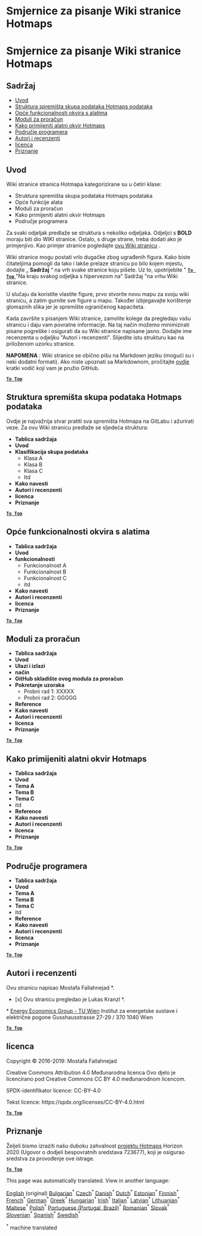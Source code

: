 <h1> <a class="anchor" id="guidelines-for-writing-a-hotmaps-wiki-page" href="#guidelines-for-writing-a-hotmaps-wiki-page"><i class="fa fa-link"></i></a> Smjernice za pisanje Wiki stranice Hotmaps </h1><h1> <a class="anchor" id="guidelines-for-writing-a-hotmaps-wiki-page" href="#guidelines-for-writing-a-hotmaps-wiki-page"><i class="fa fa-link"></i></a> Smjernice za pisanje Wiki stranice Hotmaps </h1><h2> <a class="anchor" id="table-of-contents" href="#table-of-contents"><i class="fa fa-link"></i></a> Sadržaj </h2><ul><li> <a href="#introduction">Uvod</a> </li><li> <a href="#hotmaps-data-set-repository-structure">Struktura spremišta skupa podataka Hotmaps podataka</a> </li><li> <a href="#general-functionalities-of-the-toolbox">Opće funkcionalnosti okvira s alatima</a> </li><li> <a href="#calculation-modules">Moduli za proračun</a> </li><li> <a href="#how-to-apply-the-hotmaps-toolbox">Kako primijeniti alatni okvir Hotmaps</a> </li><li> <a href="#developers-area">Područje programera</a> </li><li> <a href="#authors-and-reviewers">Autori i recenzenti</a> </li><li> <a href="#license">licenca</a> </li><li> <a href="#acknowledgement">Priznanje</a> </li></ul><h2> <a class="anchor" id="introduction" href="#introduction"><i class="fa fa-link"></i></a> Uvod </h2><p> Wiki stranice stranica Hotmapa kategorizirane su u četiri klase: </p><ul><li> Struktura spremišta skupa podataka Hotmaps podataka </li><li> Opće funkcije alata </li><li> Moduli za proračun </li><li> Kako primijeniti alatni okvir Hotmaps </li><li> Područje programera </li></ul><p> Za svaki odjeljak predlaže se struktura s nekoliko odjeljaka. Odjeljci s <strong>BOLD</strong> moraju biti dio WIKI stranice. Ostalo, s druge strane, treba dodati ako je primjenjivo. Kao primjer stranice pogledajte <a href="https://github.com/HotMaps/hotmaps_wiki/wiki/CM-District-heating-potential-user-defined-thresholds">ovu Wiki stranicu</a> . </p><p> Wiki stranice mogu postati vrlo dugačke zbog ugrađenih figura. Kako biste čitateljima pomogli da lako i lakše prelaze stranicu po bilo kojem mjestu, dodajte „ <strong>Sadržaj</strong> “ na vrh svake stranice koju pišete. Uz to, upotrijebite &quot; <ins> <code><strong><a href="#table-of-contents">To Top</a></strong></code> </ins> &quot;Na kraju svakog odjeljka s hipervezom na&quot; Sadržaj &quot;na vrhu Wiki stranice. </p><p> U slučaju da koristite vlastite figure, prvo stvorite novu mapu za svoju wiki stranicu, a zatim gurnite sve figure u mapu. Također izbjegavajte korištenje glomaznih slika jer je spremište ograničenog kapaciteta. </p><p> Kada završite s pisanjem Wiki stranice, zamolite kolege da pregledaju vašu stranicu i daju vam povratne informacije. Na taj način možemo minimizirati pisane pogreške i osigurati da su Wiki stranice napisane jasno. Dodajte ime recenzenta u odjeljku &quot;Autori i recenzenti&quot;. Slijedite istu strukturu kao na priloženom uzorku stranice. </p><p> <strong>NAPOMENA</strong> : Wiki stranice se obično pišu na Markdown jeziku (mogući su i neki dodatni formati). Ako niste upoznati sa Markdownom, pročitajte <a href="https://guides.github.com/features/mastering-markdown/">ovdje</a> kratki vodič koji vam je pružio GitHub. </p><p><ins> <code><strong><a href="#table-of-contents">To Top</a></strong></code> </ins> </p><h2> <a class="anchor" id="hotmaps-data-set-repository-structure" href="#hotmaps-data-set-repository-structure"><i class="fa fa-link"></i></a> Struktura spremišta skupa podataka Hotmaps podataka </h2><p> Ovdje je najvažnija stvar pratiti sva spremišta Hotmapa na GitLabu i ažurirati veze. Za ovu Wiki stranicu predlaže se sljedeća struktura: </p><ul><li> <strong>Tablica sadržaja</strong> </li><li> <strong>Uvod</strong> </li><li> <strong>Klasifikacija skupa podataka</strong> <ul><li> Klasa A </li><li> Klasa B </li><li> Klasa C </li><li> Itd </li></ul></li><li> <strong>Kako navesti</strong> </li><li> <strong>Autori i recenzenti</strong> </li><li> <strong>licenca</strong> </li><li> <strong>Priznanje</strong> </li></ul><p><ins> <code><strong><a href="#table-of-contents">To Top</a></strong></code> </ins> </p><h2> <a class="anchor" id="general-functionalities-of-the-toolbox" href="#general-functionalities-of-the-toolbox"><i class="fa fa-link"></i></a> Opće funkcionalnosti okvira s alatima </h2><ul><li> <strong>Tablica sadržaja</strong> </li><li> <strong>Uvod</strong> </li><li> <strong>funkcionalnosti</strong> <ul><li> Funkcionalnost A </li><li> Funkcionalnost B </li><li> Funkcionalnost C </li><li> itd </li></ul></li><li> <strong>Kako navesti</strong> </li><li> <strong>Autori i recenzenti</strong> </li><li> <strong>licenca</strong> </li><li> <strong>Priznanje</strong> </li></ul><p><ins> <code><strong><a href="#table-of-contents">To Top</a></strong></code> </ins> </p><h2> <a class="anchor" id="calculation-modules" href="#calculation-modules"><i class="fa fa-link"></i></a> Moduli za proračun </h2><ul><li> <strong>Tablica sadržaja</strong> </li><li> <strong>Uvod</strong> </li><li> <strong>Ulazi i izlazi</strong> </li><li> <strong>način</strong> </li><li> <strong>GitHub skladište ovog modula za proračun</strong> </li><li> <strong>Pokretanje uzoraka</strong> <ul><li> Probni rad 1: XXXXX </li><li> Probni rad 2: GGGGG </li></ul></li><li> <strong>Reference</strong> </li><li> <strong>Kako navesti</strong> </li><li> <strong>Autori i recenzenti</strong> </li><li> <strong>licenca</strong> </li><li> <strong>Priznanje</strong> </li></ul><p><ins> <code><strong><a href="#table-of-contents">To Top</a></strong></code> </ins> </p><h2> <a class="anchor" id="how-to-apply-the-hotmaps-toolbox" href="#how-to-apply-the-hotmaps-toolbox"><i class="fa fa-link"></i></a> Kako primijeniti alatni okvir Hotmaps </h2><ul><li> <strong>Tablica sadržaja</strong> </li><li> <strong>Uvod</strong> </li><li> <strong>Tema A</strong> </li><li> <strong>Tema B</strong> </li><li> <strong>Tema C</strong> </li><li> itd </li><li> <strong>Reference</strong> </li><li> <strong>Kako navesti</strong> </li><li> <strong>Autori i recenzenti</strong> </li><li> <strong>licenca</strong> </li><li> <strong>Priznanje</strong> </li></ul><p><ins> <code><strong><a href="#table-of-contents">To Top</a></strong></code> </ins> </p><h2> <a class="anchor" id="developers-area" href="#developers-area"><i class="fa fa-link"></i></a> Područje programera </h2><ul><li> <strong>Tablica sadržaja</strong> </li><li> <strong>Uvod</strong> </li><li> <strong>Tema A</strong> </li><li> <strong>Tema B</strong> </li><li> <strong>Tema C</strong> </li><li> itd </li><li> <strong>Reference</strong> </li><li> <strong>Kako navesti</strong> </li><li> <strong>Autori i recenzenti</strong> </li><li> <strong>licenca</strong> </li><li> <strong>Priznanje</strong> </li></ul><p><ins> <code><strong><a href="#table-of-contents">To Top</a></strong></code> </ins> </p><h2> <a class="anchor" id="authors-and-reviewers" href="#authors-and-reviewers"><i class="fa fa-link"></i></a> Autori i recenzenti </h2><p> Ovu stranicu napisao Mostafa Fallahnejad *. </p><ul><li> [x] Ovu stranicu pregledao je Lukas Kranzl *. </li></ul><p> * <a href="https://eeg.tuwien.ac.at/">Energy Economics Group - TU Wien</a> Institut za energetske sustave i električne pogone Gusshausstrasse 27-29 / 370 1040 Wien </p><p><ins> <code><strong><a href="#table-of-contents">To Top</a></strong></code> </ins> </p><h2> <a class="anchor" id="license" href="#license"><i class="fa fa-link"></i></a> licenca </h2><p> Copyright © 2016-2019: Mostafa Fallahnejad </p><p> Creative Commons Attribution 4.0 Međunarodna licenca Ovo djelo je licencirano pod Creative Commons CC BY 4.0 međunarodnom licencom. </p><p> SPDX-identifikator licence: CC-BY-4.0 </p><p> Tekst licence: https://spdx.org/licenses/CC-BY-4.0.html </p><p><ins> <code><strong><a href="#table-of-contents">To Top</a></strong></code> </ins> </p><h2> <a class="anchor" id="acknowledgement" href="#acknowledgement"><i class="fa fa-link"></i></a> Priznanje </h2><p> Željeli bismo izraziti našu duboku zahvalnost <a href="https://www.hotmaps-project.eu">projektu Hotmaps</a> Horizon 2020 (Ugovor o dodjeli bespovratnih sredstava 723677), koji je osigurao sredstva za provođenje ove istrage. </p><p><ins> <code><strong><a href="#table-of-contents">To Top</a></strong></code> </ins> </p>
<!--- THIS IS A SUPER UNIQUE IDENTIFIER -->

This page was automatically translated. View in another language:

[English](../en/Guidelines-for-writing-a-Hotmaps-Wiki-page) (original) [Bulgarian](../bg/Guidelines-for-writing-a-Hotmaps-Wiki-page)<sup>\*</sup>  [Czech](../cs/Guidelines-for-writing-a-Hotmaps-Wiki-page)<sup>\*</sup> [Danish](../da/Guidelines-for-writing-a-Hotmaps-Wiki-page)<sup>\*</sup> [Dutch](../nl/Guidelines-for-writing-a-Hotmaps-Wiki-page)<sup>\*</sup> [Estonian](../et/Guidelines-for-writing-a-Hotmaps-Wiki-page)<sup>\*</sup> [Finnish](../fi/Guidelines-for-writing-a-Hotmaps-Wiki-page)<sup>\*</sup> [French](../fr/Guidelines-for-writing-a-Hotmaps-Wiki-page)<sup>\*</sup> [German](../de/Guidelines-for-writing-a-Hotmaps-Wiki-page)<sup>\*</sup> [Greek](../el/Guidelines-for-writing-a-Hotmaps-Wiki-page)<sup>\*</sup> [Hungarian](../hu/Guidelines-for-writing-a-Hotmaps-Wiki-page)<sup>\*</sup> [Irish](../ga/Guidelines-for-writing-a-Hotmaps-Wiki-page)<sup>\*</sup> [Italian](../it/Guidelines-for-writing-a-Hotmaps-Wiki-page)<sup>\*</sup> [Latvian](../lv/Guidelines-for-writing-a-Hotmaps-Wiki-page)<sup>\*</sup> [Lithuanian](../lt/Guidelines-for-writing-a-Hotmaps-Wiki-page)<sup>\*</sup> [Maltese](../mt/Guidelines-for-writing-a-Hotmaps-Wiki-page)<sup>\*</sup> [Polish](../pl/Guidelines-for-writing-a-Hotmaps-Wiki-page)<sup>\*</sup> [Portuguese (Portugal, Brazil)](../pt/Guidelines-for-writing-a-Hotmaps-Wiki-page)<sup>\*</sup> [Romanian](../ro/Guidelines-for-writing-a-Hotmaps-Wiki-page)<sup>\*</sup> [Slovak](../sk/Guidelines-for-writing-a-Hotmaps-Wiki-page)<sup>\*</sup> [Slovenian](../sl/Guidelines-for-writing-a-Hotmaps-Wiki-page)<sup>\*</sup> [Spanish](../es/Guidelines-for-writing-a-Hotmaps-Wiki-page)<sup>\*</sup> [Swedish](../sv/Guidelines-for-writing-a-Hotmaps-Wiki-page)<sup>\*</sup> 

<sup>\*</sup> machine translated

